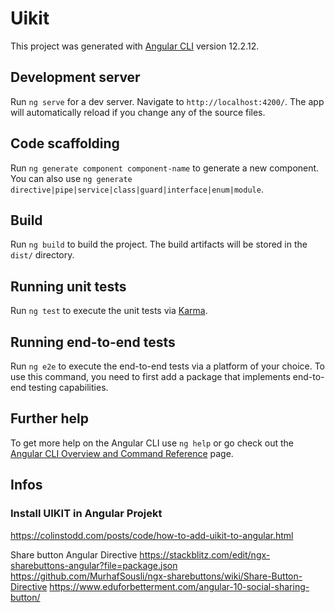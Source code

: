 # Uikit

This project was generated with [Angular CLI](https://github.com/angular/angular-cli) version 12.2.12.

## Development server

Run `ng serve` for a dev server. Navigate to `http://localhost:4200/`. The app will automatically reload if you change any of the source files.

## Code scaffolding

Run `ng generate component component-name` to generate a new component. You can also use `ng generate directive|pipe|service|class|guard|interface|enum|module`.

## Build

Run `ng build` to build the project. The build artifacts will be stored in the `dist/` directory.

## Running unit tests

Run `ng test` to execute the unit tests via [Karma](https://karma-runner.github.io).

## Running end-to-end tests

Run `ng e2e` to execute the end-to-end tests via a platform of your choice. To use this command, you need to first add a package that implements end-to-end testing capabilities.

## Further help

To get more help on the Angular CLI use `ng help` or go check out the [Angular CLI Overview and Command Reference](https://angular.io/cli) page.


## Infos

### Install UIKIT in Angular Projekt

https://colinstodd.com/posts/code/how-to-add-uikit-to-angular.html

Share button Angular Directive
https://stackblitz.com/edit/ngx-sharebuttons-angular?file=package.json
https://github.com/MurhafSousli/ngx-sharebuttons/wiki/Share-Button-Directive
https://www.eduforbetterment.com/angular-10-social-sharing-button/
